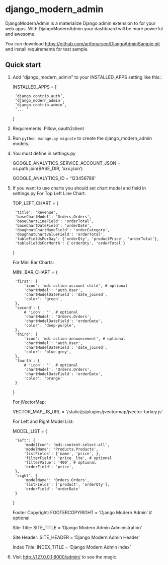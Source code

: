 django_modern_admin
===================

DjangoModernAdmin is a materialize Django admin extension to for your web apps. 
With DjangoModernAdmin your dashboard will be more powerful and awesome.

You can download https://github.com/arifonursen/DjangoAdminSample.git and install requirements for test sample.

Quick start
-----------

1. Add “django_modern_admin” to your INSTALLED_APPS setting like this::

    INSTALLED_APPS = [
    
        ‘django.contrib.auth’,
        ‘django_modern_admin’,
		‘django.contrib.admin’,
		‘... ‘
		
    ]
	
2. Requirements: Pillow, oauth2client

3. Run `python manage.py migrate` to create the django_modern_admin models.

4. You must define in settings.py 

	GOOGLE_ANALYTICS_SERVICE_ACCOUNT_JSON = os.path.join(BASE_DIR, ‘xxx.json’)
	
	GOOGLE_ANALYTICS_ID = ‘123456789’

5. If you want to use charts you should set chart model and field in settings.py
	For Top Left Line Chart:
	
	TOP_LEFT_CHART = {
	
    	'title': 'Revenue',
    	'baseChartModel': 'Orders.Orders',
    	'baseChartLineField': 'orderTotal',
    	'baseChartDateField': 'orderDate',
    	'doughnutChartNameField': 'orderCategory',
    	'doughnutChartValueField': 'orderTotal',
    	'tableFieldsForDay': {'orderQty', 'productPrice', 'orderTotal'},
    	'tableFieldsForMonth': {'orderQty', 'orderTotal'}
    	
	}

	For Mini Bar Charts:
	
	MINI_BAR_CHART = {
	
    	'first': {
        	'icon': 'mdi-action-account-child', # optional
        	'chartModel': 'auth.User',
        	'chartModelDateField': 'date_joined',
        	'color': 'green',
    	},
    	'second': {
        	# 'icon': '', # optional
        	'chartModel': 'Orders.Orders',
        	'chartModelDateField': 'orderDate',
        	'color': 'deep-purple',
    	},
    	'third': {
        	'icon': 'mdi-action-announcement', # optional
        	'chartModel': 'auth.User',
        	'chartModelDateField': 'date_joined',
        	'color': 'blue-grey',
    	},
    	'fourth': {
        	# 'icon': '', # optional
        	'chartModel': 'Orders.Orders',
        	'chartModelDateField': 'orderDate',
        	'color': 'orange'
    	}
    	
	}
	
	For jVectorMap:

	VECTOR_MAP_JS_URL = '/static/js/plugins/jvectormap/jvector-turkey.js'

	For Left and Right Model List:
	
	MODEL_LIST = {
	
    	'left': {
        	'modelIcon': 'mdi-content-select-all',
        	'modelName': 'Products.Products',
        	'listFields': {'name', 'price', },
        	'filterField': 'price__lte', # optional
        	'filterValue': '400', # optional
        	'orderField': 'price',
    	},
    	'right': {
        	'modelName': 'Orders.Orders',
        	'listFields': ['product', 'orderQty'],
        	'orderField': 'orderDate'
    	}
    	
	}

	Footer Copyright:
	FOOTERCOPYRIGHT = ‘Django Modern Admin’ # optional
	
	Site Title:
	SITE_TITLE = ‘Django Modern Admin Administration’
	
	Site Header:
	SITE_HEADER = ‘Django Modern Admin Header’
	
	Index Title:
	INDEX_TITLE = ‘Django Modern Admin Index’

6. Visit http://127.0.0.1:8000/admin/ to see the magic.

